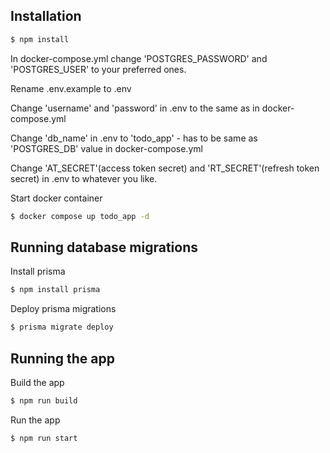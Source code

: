 ## Installation

```bash
$ npm install
```
In docker-compose.yml change 'POSTGRES_PASSWORD' and 'POSTGRES_USER' to your preferred ones.

Rename .env.example to .env

Change 'username' and 'password' in .env to the same as in docker-compose.yml

Change 'db_name' in .env to 'todo_app' - has to be same as 'POSTGRES_DB' value in docker-compose.yml

Change 'AT_SECRET'(access token secret) and 'RT_SECRET'(refresh token secret) in .env to whatever you like.

Start docker container
```bash
$ docker compose up todo_app -d
```

## Running database migrations

Install prisma
```bash
$ npm install prisma
```

Deploy prisma migrations
```bash
$ prisma migrate deploy
```

## Running the app

Build the app
```bash
$ npm run build
```

Run the app
```bash
$ npm run start
```